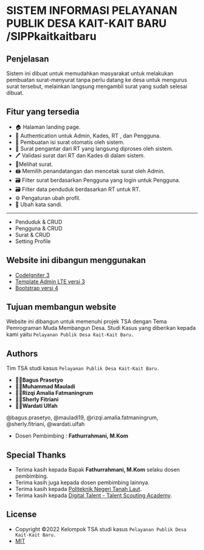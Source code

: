 # SISTEM INFORMASI PELAYANAN PUBLIK DESA KAIT-KAIT BARU /**SIPPkaitkaitbaru**

## Penjelasan

Sistem ini dibuat untuk memudahkan masyarakat untuk melakukan pembuatan surat-menyurat tanpa perlu datang ke desa untuk mengurus surat tersebut, melainkan langsung mengambil surat yang sudah selesai dibuat.

## Fitur yang tersedia

- 🏠 Halaman landing page.
- 🔐 Authentication untuk Admin, Kades, RT , dan Pengguna.
- 📝 Pembuatan isi surat otomatis oleh sistem.
- 📃 Surat pengantar dari RT yang langsung diproses oleh sistem.
- 🖊 Validasi surat dari RT dan Kades di dalam sistem.
- 📃Melihat surat.
- 🖨 Memilih penandatangan dan mencetak surat oleh Admin.
- 🗃 Filter surat berdasarkan Pengguna yang login untuk Pengguna.
- 🗃 Filter data penduduk berdasarkan RT untuk RT.
- ⚙ Pengaturan ubah profil.
- 🔑 Ubah kata sandi.

---

- Penduduk & CRUD
- Pengguna & CRUD
- Surat & CRUD
- Setting Profile

## Website ini dibangun menggunakan

- [CodeIgniter 3](https://codeigniter.com/userguide3/installation/downloads.html)
- [Template Admin LTE versi 3](https://adminlte.io/)
- [Bootstrap versi 4](https://getbootstrap.com/docs/4.6/getting-started/download/)

## Tujuan membangun website

Website ini dibangun untuk memenuhi projek TSA dengan Tema Pemrograman Muda Membangun Desa.
Studi Kasus yang diberikan kepada kami yaitu `Pelayanan Publik Desa Kait-Kait Baru.`

## Authors

Tim TSA studi kasus `Pelayanan Publik Desa Kait-Kait Baru.`

- 👨‍💻**Bagus Prasetyo**
- 👨‍💻**Muhammad Mauladi**
- 👩‍💻**Rizqi Amalia Fatmaningrum**
- 👩‍💻**Sherly Fitriani**
- 👩‍💻**Wardati Ulfah**

@bagus.prasetyo, @mauladi19, @rizqi.amalia.fatmaningrum, @sherly.fitriani, @wardati.ulfah

- Dosen Pembimbing : **Fathurrahmani, M.Kom**

## Special Thanks

- Terima kasih kepada Bapak **Fathurrahmani, M.Kom** selaku dosen pembimbing.
- Terima kasih juga kepada dosen pembimbing lainnya.
- Terima kasih kepada [Politeknik Negeri Tanah Laut](https://politala.ac.id/id/).
- Terima kasih kepada [Digital Talent - Talent Scouting Academy](https://digitalent.kominfo.go.id/).

## License

- Copyright ©2022 Kelompok TSA studi kasus `Pelayanan Publik Desa Kait-Kait Baru.`
- [MIT](https://choosealicense.com/licenses/mit/)
